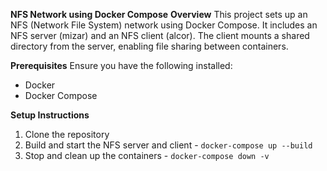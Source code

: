 **NFS Network using Docker Compose**
**Overview**
This project sets up an NFS (Network File System) network using Docker Compose. It includes an NFS server (mizar) and an NFS client (alcor). 
The client mounts a shared directory from the server, enabling file sharing between containers.

**Prerequisites**
Ensure you have the following installed:
- Docker
- Docker Compose

**Setup Instructions**
1. Clone the repository
2. Build and start the NFS server and client - ```docker-compose up --build```
3. Stop and clean up the containers - ```docker-compose down -v```
